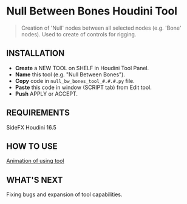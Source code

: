 # Null Between Bones Houdini Tool
>Creation of 'Null' nodes between all selected nodes (e.g. 'Bone' nodes).
>Used to create of controls for rigging.
## INSTALLATION
* **Create** a NEW TOOL on SHELF in Houdini Tool Panel.
* **Name** this tool (e.g. "Null Between Bones").
* **Copy** code in `null_bw_bones_tool_#.#.#.py` file.
* **Paste** this code in window (SCRIPT tab) from Edit tool.
* **Push** APPLY or ACCEPT.
## REQUIREMENTS
SideFX Houdini 16.5
## HOW TO USE
[Animation of using tool](https://gfycat.com/SilentClearCavy)
## WHAT'S NEXT
Fixing bugs and expansion of tool capabilities.
